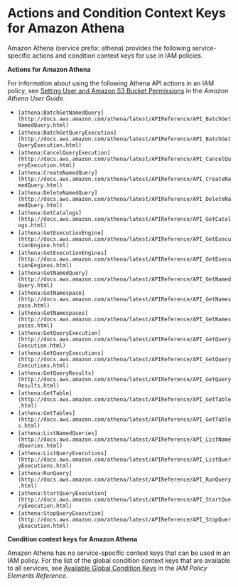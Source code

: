# Actions and Condition Context Keys for Amazon Athena<a name="list_athena"></a>

Amazon Athena \(service prefix: athena\) provides the following service\-specific actions and condition context keys for use in IAM policies\.

**Actions for Amazon Athena**

For information about using the following Athena API actions in an IAM policy, see [Setting User and Amazon S3 Bucket Permissions](http://docs.aws.amazon.com/athena/latest/ug/access.html) in the *Amazon Athena User Guide*\.
+ `[athena:BatchGetNamedQuery](http://docs.aws.amazon.com/athena/latest/APIReference/API_BatchGetNamedQuery.html)`
+ `[athena:BatchGetQueryExecution](http://docs.aws.amazon.com/athena/latest/APIReference/API_BatchGetQueryExecution.html)`
+ `[athena:CancelQueryExecution](http://docs.aws.amazon.com/athena/latest/APIReference/API_CancelQueryExecution.html)`
+ `[athena:CreateNamedQuery](http://docs.aws.amazon.com/athena/latest/APIReference/API_CreateNamedQuery.html)`
+ `[athena:DeleteNamedQuery](http://docs.aws.amazon.com/athena/latest/APIReference/API_DeleteNamedQuery.html)`
+ `[athena:GetCatalogs](http://docs.aws.amazon.com/athena/latest/APIReference/API_GetCatalogs.html)`
+ `[athena:GetExecutionEngine](http://docs.aws.amazon.com/athena/latest/APIReference/API_GetExecutionEngine.html)`
+ `[athena:GetExecutionEngines](http://docs.aws.amazon.com/athena/latest/APIReference/API_GetExecutionEngines.html)`
+ `[athena:GetNamedQuery](http://docs.aws.amazon.com/athena/latest/APIReference/API_GetNamedQuery.html)`
+ `[athena:GetNamespace](http://docs.aws.amazon.com/athena/latest/APIReference/API_GetNamespace.html)`
+ `[athena:GetNamespaces](http://docs.aws.amazon.com/athena/latest/APIReference/API_GetNamespaces.html)`
+ `[athena:GetQueryExecution](http://docs.aws.amazon.com/athena/latest/APIReference/API_GetQueryExecution.html)`
+ `[athena:GetQueryExecutions](http://docs.aws.amazon.com/athena/latest/APIReference/API_GetQueryExecutions.html)`
+ `[athena:GetQueryResults](http://docs.aws.amazon.com/athena/latest/APIReference/API_GetQueryResults.html)`
+ `[athena:GetTable](http://docs.aws.amazon.com/athena/latest/APIReference/API_GetTable.html)`
+ `[athena:GetTables](http://docs.aws.amazon.com/athena/latest/APIReference/API_GetTables.html)`
+ `[athena:ListNamedQueries](http://docs.aws.amazon.com/athena/latest/APIReference/API_ListNamedQueries.html)`
+ `[athena:ListQueryExecutions](http://docs.aws.amazon.com/athena/latest/APIReference/API_ListQueryExecutions.html)`
+ `[athena:RunQuery](http://docs.aws.amazon.com/athena/latest/APIReference/API_RunQuery.html)`
+ `[athena:StartQueryExecution](http://docs.aws.amazon.com/athena/latest/APIReference/API_StartQueryExecution.html)`
+ `[athena:StopQueryExecution](http://docs.aws.amazon.com/athena/latest/APIReference/API_StopQueryExecution.html)`

**Condition context keys for Amazon Athena**

Amazon Athena has no service\-specific context keys that can be used in an IAM policy\. For the list of the global condition context keys that are available to all services, see [Available Global Condition Keys](reference_policies_condition-keys.md#AvailableKeys) in the *IAM Policy Elements Reference*\.